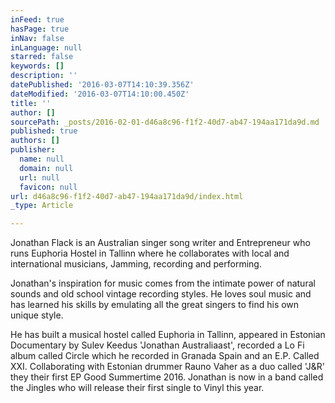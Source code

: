```yaml
---
inFeed: true
hasPage: true
inNav: false
inLanguage: null
starred: false
keywords: []
description: ''
datePublished: '2016-03-07T14:10:39.356Z'
dateModified: '2016-03-07T14:10:00.450Z'
title: ''
author: []
sourcePath: _posts/2016-02-01-d46a8c96-f1f2-40d7-ab47-194aa171da9d.md
published: true
authors: []
publisher:
  name: null
  domain: null
  url: null
  favicon: null
url: d46a8c96-f1f2-40d7-ab47-194aa171da9d/index.html
_type: Article

---
```

Jonathan Flack is an Australian singer song writer and Entrepreneur who runs Euphoria Hostel in Tallinn where he collaborates with local and international musicians, Jamming, recording and performing. 

Jonathan's inspiration for music comes from the intimate power of natural sounds and old school vintage recording styles. He loves soul music and has learned his skills by emulating all the great singers to find his own unique style. 

He has built a musical hostel called Euphoria in Tallinn, appeared in Estonian Documentary by Sulev Keedus 'Jonathan Australiaast', recorded a Lo Fi album called Circle which he recorded in Granada Spain and an E.P. Called XXI.
Collaborating with Estonian drummer Rauno Vaher as a duo called 'J&R' they their first EP Good Summertime 2016\. 
Jonathan is now in a band called the Jingles who will release their first single to Vinyl this year.